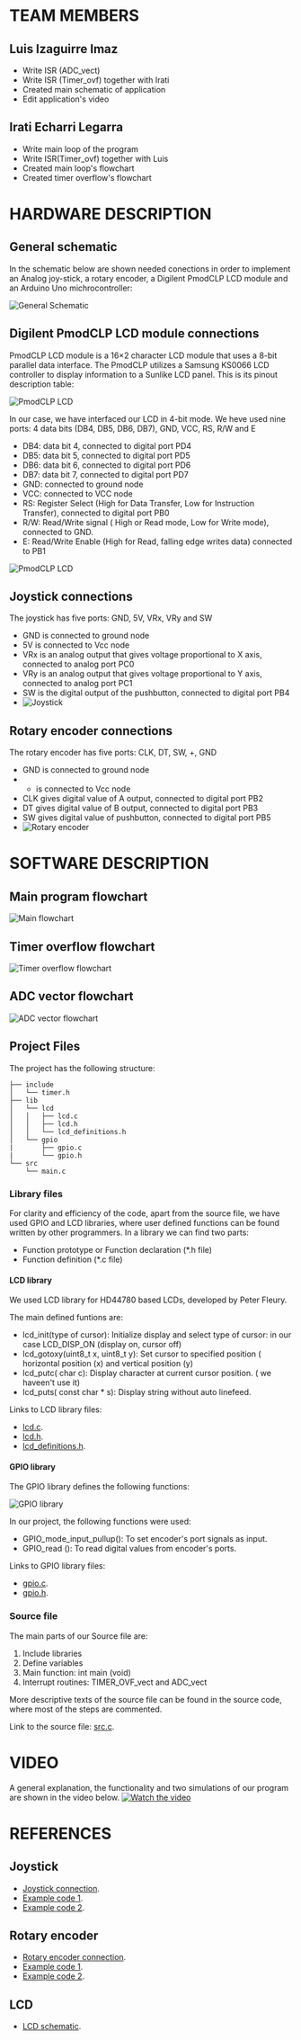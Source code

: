 # TEAM MEMBERS
## Luis Izaguirre Imaz
- Write ISR (ADC_vect)
- Write ISR (Timer_ovf) together with Irati
- Created main schematic of application
- Edit application's video
## Irati Echarri Legarra
- Write main loop of the program
- Write ISR(Timer_ovf) together with Luis
- Created main loop's flowchart
- Created timer overflow's flowchart
# HARDWARE DESCRIPTION
## General schematic

In the schematic below are shown needed conections in order to implement an Analog joy-stick, a rotary encoder, a Digilent PmodCLP LCD module and an Arduino Uno michrocontroller:

![General Schematic](https://github.com/IratiEcharri/digital-electronics-2/blob/main/FinalProject_Luis_Irati/u_flowchart_schematics/Scheme%201.png) 

## Digilent PmodCLP LCD module connections

PmodCLP LCD module is a 16×2 character LCD module that uses a 8-bit parallel data interface. The PmodCLP utilizes a Samsung KS0066 LCD controller to display information to a Sunlike LCD panel. This is its pinout description table:

![PmodCLP LCD](https://github.com/IratiEcharri/digital-electronics-2/blob/main/FinalProject_Luis_Irati/u_flowchart_schematics/LCD.PNG)

In our case, we have interfaced our LCD in 4-bit mode. We heve used nine ports: 4 data bits (DB4, DB5, DB6, DB7), GND, VCC, RS, R/W and E

- DB4: data bit 4, connected to digital port PD4
- DB5: data bit 5, connected to digital port PD5
- DB6: data bit 6, connected to digital port PD6
- DB7: data bit 7, connected to digital port PD7
- GND: connected to ground node
- VCC: connected to VCC node
- RS: Register Select (High for Data Transfer, Low for Instruction Transfer), connected to digital port PB0
- R/W: Read/Write signal ( High or Read mode, Low for Write mode), connected to GND.
- E: Read/Write Enable (High for Read, falling edge writes data) connected to PB1

![PmodCLP LCD](https://github.com/IratiEcharri/digital-electronics-2/blob/main/FinalProject_Luis_Irati/u_flowchart_schematics/4bit%20mode.PNG)
## Joystick connections
The joystick has five ports: GND, 5V, VRx, VRy and SW
- GND is connected to ground node
- 5V is connected to Vcc node
- VRx is an analog output that gives voltage proportional to X axis, connected to analog port PC0
- VRy is an analog output that gives voltage proportional to Y axis, connected to analog port PC1
- SW is the digital output of the pushbutton, connected to digital port PB4
- ![Joystick](https://components101.com/sites/default/files/component_pin/Joystick-Module-Pinout.png)
## Rotary encoder connections
The rotary encoder has five ports: CLK, DT, SW, +, GND
- GND is connected to ground node
- + is connected to Vcc node
- CLK gives digital value of A output, connected to digital port PB2
- DT gives digital value of B output, connected to digital port PB3
- SW gives digital value of pushbutton, connected to digital port PB5
- ![Rotary encoder](https://components101.com/sites/default/files/component_pin/KY-04-Rotary-Encoder-Pinout.jpg)
# SOFTWARE DESCRIPTION
## Main program flowchart
![Main flowchart](https://github.com/IratiEcharri/digital-electronics-2/blob/main/FinalProject_Luis_Irati/u_flowchart_schematics/Main%20flowchart.png)
## Timer overflow flowchart
![Timer overflow flowchart](https://github.com/IratiEcharri/digital-electronics-2/blob/main/FinalProject_Luis_Irati/u_flowchart_schematics/Timer%20overflow%20flowchart.png)
## ADC vector flowchart
![ADC vector flowchart](https://github.com/IratiEcharri/digital-electronics-2/blob/main/FinalProject_Luis_Irati/u_flowchart_schematics/ADC%20vector%20flowchart.png)
## Project Files

The project has the following structure:

```
├── include
│   └── timer.h
├── lib
│   └── lcd
│   │   ├── lcd.c
│   │   ├── lcd.h
│   │   └── lcd_definitions.h
│   └── gpio
|       ├── gpio.c
|       └── gpio.h
└── src
    └── main.c
```


### Library files

For clarity and efficiency of the code, apart from the source file, we have used GPIO and LCD libraries, where user defined functions can be found written by other programmers. In a library we can find two parts:

- Function prototype or Function declaration (*.h file)
- Function definition (*.c file)

#### LCD library

We used LCD library for HD44780 based LCDs, developed by Peter Fleury.

The main defined funtions are:

- lcd_init(type of cursor): Initialize display and select type of cursor: in our case LCD_DISP_ON (display on, cursor off)
- lcd_gotoxy(uint8_t x, uint8_t y): Set cursor to specified position ( horizontal position (x) and vertical position (y)
- lcd_putc( char c): Display character at current cursor position. ( we haveen't use it)
- lcd_puts(	const char * s): Display string without auto linefeed.

Links to LCD library files:
- [lcd.c](https://github.com/IratiEcharri/digital-electronics-2/blob/main/FinalProject_Luis_Irati/lib/lcd/lcd.c).
- [lcd.h](https://github.com/IratiEcharri/digital-electronics-2/blob/main/FinalProject_Luis_Irati/lib/lcd/lcd.h).
- [lcd_definitions.h](https://github.com/IratiEcharri/digital-electronics-2/blob/main/FinalProject_Luis_Irati/lib/lcd/lcd_definitions.h).

#### GPIO library

The GPIO library defines the following functions:

![GPIO library](https://github.com/IratiEcharri/digital-electronics-2/blob/main/FinalProject_Luis_Irati/u_flowchart_schematics/GPIO%20library.PNG)

In our project, the following functions were used:

- GPIO_mode_input_pullup(): To set encoder's port signals as input.
- GPIO_read (): To read digital values from encoder's ports.

Links to GPIO library files:
- [gpio.c](https://github.com/IratiEcharri/digital-electronics-2/blob/main/FinalProject_Luis_Irati/lib/gpio/gpio.c).
- [gpio.h](https://github.com/IratiEcharri/digital-electronics-2/blob/main/FinalProject_Luis_Irati/lib/gpio/gpio.h).

### Source file

The main parts of our Source file are:

1. Include libraries 
2. Define variables
3. Main function: int main (void)
4. Interrupt routines: TIMER_OVF_vect and ADC_vect
   
 More descriptive texts of the source file can be found in the source code, where most of the steps are commented.
 
 Link to the source file: [src.c](https://github.com/IratiEcharri/digital-electronics-2/blob/main/FinalProject_Luis_Irati/src/main.c).
 
# VIDEO

A general explanation, the functionality and two simulations of our program are shown in the video below.
[![Watch the video](https://github.com/IratiEcharri/digital-electronics-2/blob/main/FinalProject_Luis_Irati/u_flowchart_schematics/Portada1.PNG)](https://youtu.be/h7OlzBp_UPY)




# REFERENCES
## Joystick
- [Joystick connection](https://components101.com/modules/joystick-module).
- [Example code 1](https://create.arduino.cc/projecthub/MisterBotBreak/how-to-use-a-joystick-with-serial-monitor-1f04f0).
- [Example code 2](https://arduinogetstarted.com/tutorials/arduino-joystick).

## Rotary encoder
- [Rotary encoder connection](https://components101.com/modules/KY-04-rotary-encoder-pinout-features-datasheet-working-application-alternative).
- [Example code 1](https://lastminuteengineers.com/rotary-encoder-arduino-tutorial/).
- [Example code 2](https://howtomechatronics.com/tutorials/arduino/rotary-encoder-works-use-arduino/).
## LCD
- [LCD schematic](https://projects.digilentinc.com/56004/using-the-pmod-clp-with-arduino-uno-95c040).
